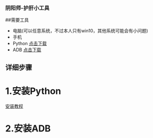 ### 阴阳师-护肝小工具
##需要工具
* 电脑(可以任意系统，不过本人只有win10，其他系统可能会有小问题)
* 手机
* Python [点击下载](https://www.python.org/downloads/release/python-364/)
* ADB [点击下载](https://adb.clockworkmod.com/)
## 详细步骤
# 1.安装Python
[安装教程](https://www.liaoxuefeng.com/wiki/0014316089557264a6b348958f449949df42a6d3a2e542c000/0014316090478912dab2a3a9e8f4ed49d28854b292f85bb000)
# 2.安装ADB
